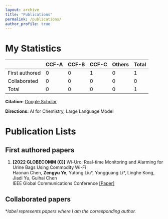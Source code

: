 ```yaml
---
layout: archive
title: "Publications"
permalink: /publications/
author_profile: true
---
```

# My Statistics

|                | CCF-A | CCF-B | CCF-C | Others    | Total |
| -------------- | ----- | ----- | ----- | --------- | ----- |
| First authored | 0     | 0     | 1     | 0         | 1     |
| Collaborated   | 0     | 0     | 0     | 0         | 0     |
| Total          | 0     | 0     | 0     | 0         | 1     |

**Citation:** [Google Scholar](https://scholar.google.com/citations?user=PcmA4FcAAAAJ&hl=zh-CN)

**Directions:** AI for Chemistry, Large Language Model

# Publication Lists

First authored papers
------

1. **\[2022 GLOBECOMM (C)\]** Wi-Uro: Real-time Monitoring and Alarming for Urine Bags Using Commodity Wi-Fi  
    Haonan Chen, **Zengyu Ye**, Yutong Liu*, Yongguang Li*, Linghe Kong, Jiadi Yu, Guihai Chen  
    IEEE Global Communications Conference 
    [\[Paper\]](https://ieeexplore.ieee.org/document/10000706)

Collaborated papers
------
**label represents papers where I am the corresponding author.*
<div style='display: none'>
1. **\[2021 JSAC (A)\]** WheelLoc: Practical and Accurate Localization for Wheeled Mobile Target via Integrated Sensing and Communication   
    Linghe Kong, **Zengyu Ye**, Yunxin Liu, Le Zheng, Meikang Qiu, Guihai Chen  
    IEEE Journal on Selected Areas in Communications Special Issue on Integrated Sensing and Communication, 1 - 1   
</div>



